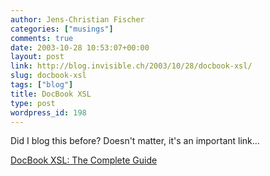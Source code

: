 ```yaml
---
author: Jens-Christian Fischer
categories: ["musings"]
comments: true
date: 2003-10-28 10:53:07+00:00
layout: post
link: http://blog.invisible.ch/2003/10/28/docbook-xsl/
slug: docbook-xsl
tags: ["blog"]
title: DocBook XSL
type: post
wordpress_id: 198
---
```


Did I blog this before? Doesn't matter, it's an important link...

[DocBook XSL: The Complete Guide](http://www.sagehill.net/docbookxsl/index.html)
